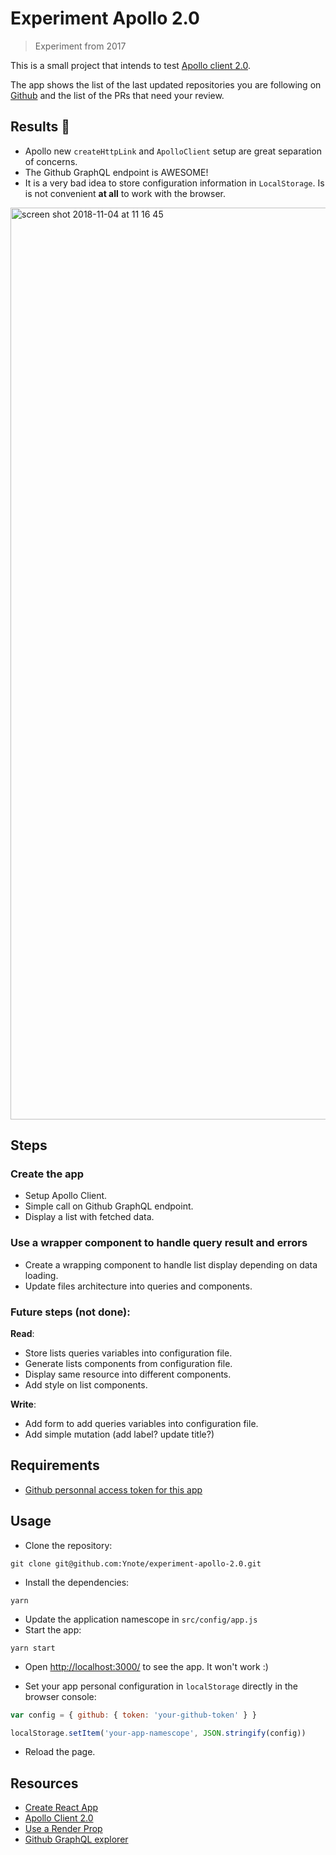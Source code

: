 # Experiment Apollo 2.0

> Experiment from 2017

This is a small project that intends to test [Apollo client 2.0](https://www.apollographql.com/).

The app shows the list of the last updated repositories you are following on [Github](https://github.com) and the list of the PRs that need your review.

## Results :memo:

- Apollo new `createHttpLink` and  `ApolloClient` setup are great separation of concerns.
- The Github GraphQL endpoint is AWESOME!
- It is a very bad idea to store configuration information in `LocalStorage`. Is is not convenient **at all** to work with the browser.

<img width="1459" alt="screen shot 2018-11-04 at 11 16 45" src="https://user-images.githubusercontent.com/548778/47962868-681cdf80-e023-11e8-99c0-091e4f1ed1f9.png">

## Steps

### Create the app

- Setup Apollo Client.
- Simple call on Github GraphQL endpoint.
- Display a list with fetched data.

### Use a wrapper component to handle query result and errors

- Create a wrapping component to handle list display depending on data loading.
- Update files architecture into queries and components.

### Future steps (not done):

**Read**:
- Store lists queries variables into configuration file.
- Generate lists components from configuration file.
- Display same resource into different components.
- Add style on list components.

**Write**:
- Add form to add queries variables into configuration file.
- Add simple mutation (add label? update title?)

## Requirements

- [Github personnal access token for this
  app](https://github.com/settings/tokens)

## Usage

- Clone the repository:
```
git clone git@github.com:Ynote/experiment-apollo-2.0.git
```
- Install the dependencies:
```
yarn
```
- Update the application namescope in `src/config/app.js`
- Start the app:
```
yarn start
```
- Open [http://localhost:3000/](http://localhost:3000/) to see the app. It won't work :)

- Set your app personal configuration in `localStorage` directly in the browser
  console:

```js
var config = { github: { token: 'your-github-token' } }

localStorage.setItem('your-app-namescope', JSON.stringify(config))
```
- Reload the page.

## Resources

- [Create React App](https://github.com/facebookincubator/create-react-app)
- [Apollo Client 2.0](https://www.apollographql.com/docs/react/index.html)
- [Use a Render
  Prop](https://cdb.reacttraining.com/use-a-render-prop-50de598f11ce)
- [Github GraphQL explorer](https://developer.github.com/v4/explorer/)
